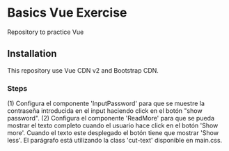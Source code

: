 # Basics Vue Exercise

Repository to practice Vue

## Installation

This repository use Vue CDN v2 and Bootstrap CDN.

### Steps

(1) Configura el componente 'InputPassword' para que se muestre la contraseña introducida en el input haciendo click en el botón "show password".
(2) Configura el componente 'ReadMore' para que se pueda mostrar el texto completo cuando el usuario hace click en el botón 'Show more'. Cuando el texto este desplegado el botón tiene que mostrar 'Show less'. El parágrafo está utilizando la class 'cut-text' disponible en main.css.